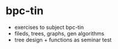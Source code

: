 # bpc-tin
- exercises to subject bpc-tin
- fileds, trees, graphs, gen algorithms
- tree design + functions as seminar test
